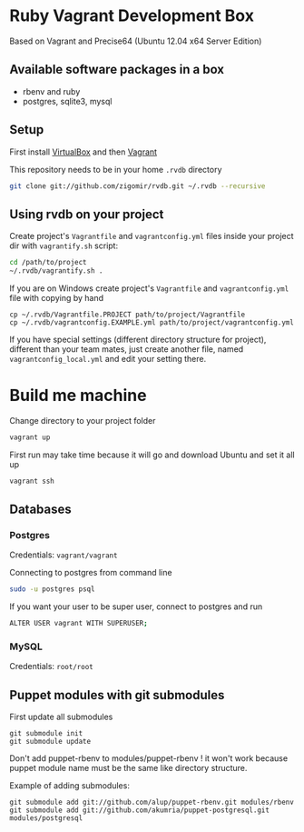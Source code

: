 # Ruby Vagrant Development Box

Based on Vagrant and Precise64 (Ubuntu 12.04 x64 Server Edition)

## Available software packages in a box

* rbenv and ruby
* postgres, sqlite3, mysql

## Setup

First install [VirtualBox](https://www.virtualbox.org/) and then [Vagrant](http://www.vagrantup.com/)

This repository needs to be in your home `.rvdb` directory

```bash    
git clone git://github.com/zigomir/rvdb.git ~/.rvdb --recursive
```

## Using rvdb on your project

Create project's `Vagrantfile` and `vagrantconfig.yml` files inside your project dir with 
`vagrantify.sh` script:

```bash
cd /path/to/project
~/.rvdb/vagrantify.sh .
```

If you are on Windows create project's `Vagrantfile` and `vagrantconfig.yml` file with copying by hand

```
cp ~/.rvdb/Vagrantfile.PROJECT path/to/project/Vagrantfile
cp ~/.rvdb/vagrantconfig.EXAMPLE.yml path/to/project/vagrantconfig.yml
```

If you have special settings (different directory structure for project), different than your team mates, just create another file, named `vagrantconfig_local.yml` and edit your setting there.

# Build me machine

Change directory to your project folder

```bash
vagrant up
```

First run may take time because it will go and download Ubuntu and set it all up

```bash
vagrant ssh
```

## Databases

### Postgres

Credentials: `vagrant/vagrant`

Connecting to postgres from command line

```bash
sudo -u postgres psql
```

If you want your user to be super user, connect to postgres and run

```bash
ALTER USER vagrant WITH SUPERUSER;
```
    
### MySQL

Credentials: `root/root`

## Puppet modules with git submodules

First update all submodules

    git submodule init
    git submodule update

Don't add puppet-rbenv to modules/puppet-rbenv ! it won't work because puppet module name must be the same like directory structure.

Example of adding submodules:

    git submodule add git://github.com/alup/puppet-rbenv.git modules/rbenv
    git submodule add git://github.com/akumria/puppet-postgresql.git modules/postgresql
